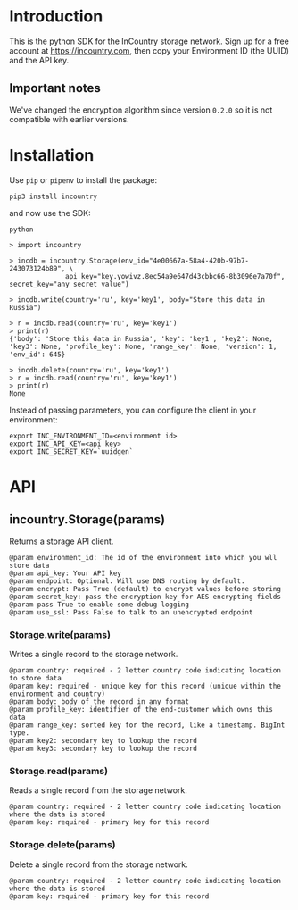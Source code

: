 # Introduction

This is the python SDK for the InCountry storage network. Sign up for a free account at
https://incountry.com, then copy your Environment ID (the UUID) and the API key.

Important notes
---------------
We've changed the encryption algorithm since version `0.2.0` so it is not compatible with earlier versions.


# Installation

Use `pip` or `pipenv` to install the package:

    pip3 install incountry

and now use the SDK:

    python

    > import incountry

    > incdb = incountry.Storage(env_id="4e00667a-58a4-420b-97b7-243073124b89", \
                  api_key="key.yowivz.8ec54a9e647d43cbbc66-8b3096e7a70f", secret_key="any secret value")

    > incdb.write(country='ru', key='key1', body="Store this data in Russia")

	> r = incdb.read(country='ru', key='key1')
	> print(r)
	{'body': 'Store this data in Russia', 'key': 'key1', 'key2': None, 'key3': None, 'profile_key': None, 'range_key': None, 'version': 1, 'env_id': 645}

    > incdb.delete(country='ru', key='key1')
    > r = incdb.read(country='ru', key='key1')
    > print(r)
    None

Instead of passing parameters, you can configure the client in your environment:

    export INC_ENVIRONMENT_ID=<environment id>
    export INC_API_KEY=<api key>
    export INC_SECRET_KEY=`uuidgen`


# API

## incountry.Storage(params)

Returns a storage API client.

    @param environment_id: The id of the environment into which you wll store data
    @param api_key: Your API key
    @param endpoint: Optional. Will use DNS routing by default.
    @param encrypt: Pass True (default) to encrypt values before storing
    @param secret_key: pass the encryption key for AES encrypting fields
    @param pass True to enable some debug logging
    @param use_ssl: Pass False to talk to an unencrypted endpoint

### Storage.write(params)

Writes a single record to the storage network.

    @param country: required - 2 letter country code indicating location to store data
    @param key: required - unique key for this record (unique within the environment and country)
    @param body: body of the record in any format
    @param profile_key: identifier of the end-customer which owns this data
    @param range_key: sorted key for the record, like a timestamp. BigInt type.
    @param key2: secondary key to lookup the record
    @param key3: secondary key to lookup the record

### Storage.read(params)

Reads a single record from the storage network.

    @param country: required - 2 letter country code indicating location where the data is stored
    @param key: required - primary key for this record

### Storage.delete(params)

Delete a single record from the storage network.

    @param country: required - 2 letter country code indicating location where the data is stored
    @param key: required - primary key for this record


